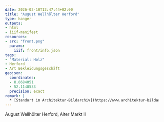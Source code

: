 ```yaml
---
date: 2026-02-10T12:47:44+02:00
title: "August Wellhölter Herford"
type: hanger
outputs:
- html
- iiif-manifest
resources:
- src: "front.png"
  params:
    iiif: front/info.json
tags:
- "Material: Holz"
- Herford
- Art Bekleidungsgeschäft
geojson:
  coordinates:
  - 8.6684051
  - 52.1140533
  precision: exact
remark: |
  * [Standort im Architektur-Bildarchiv](https://www.architektur-bildarchiv.de/image/Gesch%C3%A4ftsh%C3%A4user-Alter-Markt-2-6-Herford-51207.html)
---
```

August Wellhölter Herford, Alter Markt II
